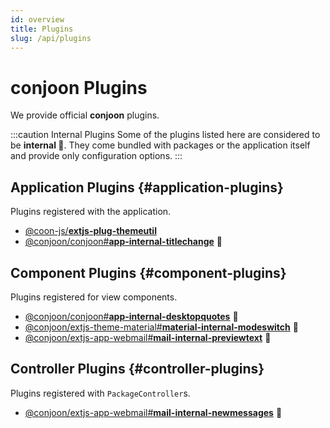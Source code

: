 ```yaml
---
id: overview
title: Plugins
slug: /api/plugins
---
```


# conjoon Plugins

We provide official **conjoon** plugins.

:::caution Internal Plugins
Some of the plugins listed here are considered to be **internal 🥷**. They come bundled with packages or the application itself and provide only configuration options.
:::



## Application Plugins {#application-plugins}

Plugins registered with the application.

- [@coon-js/**extjs-plug-themeutil**](./extjs-plug-themeutil.md)
- [@conjoon/conjoon#**app-internal-titlechange**](./app-internal-titlechange.md) 🥷

## Component Plugins {#component-plugins}

Plugins registered for view components.

- [@conjoon/conjoon#**app-internal-desktopquotes**](./app-internal-workbenchquotes.md) 🥷
- [@conjoon/extjs-theme-material#**material-internal-modeswitch**](./theme-internal-modeswitch.md) 🥷
- [@conjoon/extjs-app-webmail#**mail-internal-previewtext**](./mail-internal-previewtext.md) 🥷

## Controller Plugins {#controller-plugins}

Plugins registered with `PackageController`s.

- [@conjoon/extjs-app-webmail#**mail-internal-newmessages**](./mail-internal-newmessages.md) 🥷  
